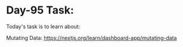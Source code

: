 # Day-95 Task:

Today's task is to learn about:

Mutating Data: https://nextjs.org/learn/dashboard-app/mutating-data
